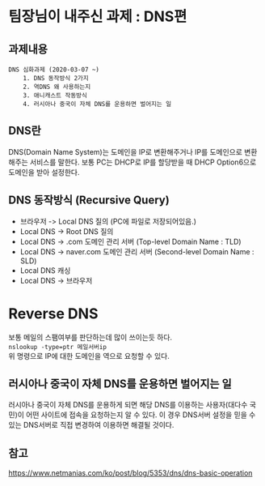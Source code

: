 # 팀장님이 내주신 과제 : DNS편
## 과제내용
```
DNS 심화과제 (2020-03-07 ~)
	1. DNS 동작방식 2가지
	2. 역DNS 왜 사용하는지
	3. 애니캐스트 작동방식
	4. 러시아나 중국이 자체 DNS를 운용하면 벌어지는 일
```
## DNS란
DNS(Domain Name System)는 도메인을 IP로 변환해주거나 IP를 도메인으로 변환해주는 서비스를 말한다. 보통 PC는 DHCP로 IP를 할당받을 때 DHCP Option6으로 도메인을 받아 설정한다.

## DNS 동작방식 (Recursive Query)
- 브라우저 -> Local DNS 질의 (PC에 파일로 저장되어있음.)
- Local DNS -> Root DNS 질의
- Local DNS -> .com 도메인 관리 서버 (Top-level Domain Name : TLD)
- Local DNS -> naver.com 도메인 관리 서버 (Second-level Domain Name : SLD)
- Local DNS 캐싱
- Local DNS -> 브라우저

# Reverse DNS
보통 메일의 스팸여부를 판단하는데 많이 쓰이는듯 하다.  
`nslookup -type=ptr 메일서버ip`  
위 명령으로 IP에 대한 도메인을 역으로 요청할 수 있다.

## 러시아나 중국이 자체 DNS를 운용하면 벌어지는 일
러시아나 중국이 자체 DNS를 운용하게 되면 해당 DNS를 이용하는 사용자(대다수 국민)이 어떤 사이트에 접속을 요청하는지 알 수 있다. 이 경우 DNS서버 설정을 믿을 수 있는 DNS서버로 직접 변경하여 이용하면 해결될 것이다.

## 참고
https://www.netmanias.com/ko/post/blog/5353/dns/dns-basic-operation